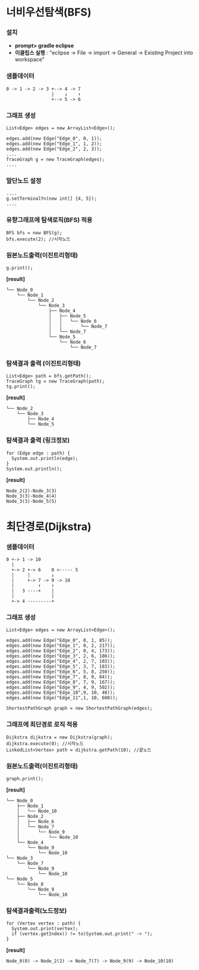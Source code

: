 ﻿# 너비우선탐색(BFS)

### 설치

- **prompt> gradle eclipse**
- **이클립스 실행** : "eclipse -> File -> import -> General -> Existing Project into workspace"

### 샘플데이터

```
0 -> 1 -> 2 -> 3 +--> 4 -> 7
                 |    ↓    ↑
                 +--> 5 -> 6
```

### 그래프 생성
```
List<Edge> edges = new ArrayList<Edge>();

edges.add(new Edge("Edge_0", 0, 1));
edges.add(new Edge("Edge_1", 1, 2));
edges.add(new Edge("Edge_2", 2, 3));
....
TraceGraph g = new TraceGraph(edges);
....
```
### 말단노드 설정
```
....
g.setTerminalYn(new int[] {4, 5});
....
```
### 유향그래프에 탐색로직(BFS) 적용
```
BFS bfs = new BFS(g);
bfs.execute(2); //시작노드
```

### 원본노드출력(이진트리형태)
```
g.print();
```
**[result]**
```
└── Node_0
    └── Node_1
        └── Node_2
            └── Node_3
                ├── Node_4
                │   ├── Node_5
                │   │   └── Node_6
                │   │       └── Node_7
                │   └── Node_7
                └── Node_5
                    └── Node_6
                        └── Node_7
```
### 탐색결과 출력 (이진트리형태)
```
List<Edge> path = bfs.getPath();
TraceGraph tg = new TraceGraph(path);
tg.print();
```
**[result]**
```
└── Node_2
    └── Node_3
        ├── Node_4
        └── Node_5
```
### 탐색결과 출력 (링크정보)
```
for (Edge edge : path) {
  System.out.println(edge);
}
System.out.println();
```
**[result]**
```
Node_2(2)-Node_3(3)
Node_3(3)-Node_4(4)
Node_3(3)-Node_5(5)
```


# 최단경로(Dijkstra)

### 샘플데이터

```
0 +-> 1 -> 10
  |
  +-> 2 +-> 6    8 <----- 5
  |     |        ↓ 
  |     +-> 7 -> 9 -> 10
  |         ↑    ↑
  |   3 ----+    |
  |              |
  +-> 4 ---------+
```
### 그래프 생성

```
List<Edge> edges = new ArrayList<Edge>();

edges.add(new Edge("Edge_0", 0, 1, 85));
edges.add(new Edge("Edge_1", 0, 2, 217));
edges.add(new Edge("Edge_2", 0, 4, 173));
edges.add(new Edge("Edge_3", 2, 6, 186));
edges.add(new Edge("Edge_4", 2, 7, 103));
edges.add(new Edge("Edge_5", 3, 7, 183));
edges.add(new Edge("Edge_6", 5, 8, 250)); 
edges.add(new Edge("Edge_7", 8, 9, 84));
edges.add(new Edge("Edge_8", 7, 9, 167));
edges.add(new Edge("Edge_9", 4, 9, 502));
edges.add(new Edge("Edge_10",9, 10, 40));
edges.add(new Edge("Edge_11",1, 10, 600));

ShortestPathGraph graph = new ShortestPathGraph(edges);
```
### 그래프에 최단경로 로직 적용
```
Dijkstra dijkstra = new Dijkstra(graph);
dijkstra.execute(0); //시작노드
LinkedList<Vertex> path = dijkstra.getPath(10); //끝노드
```
### 원본노드출력(이진트리형태)
```
graph.print();
```
**[result]**
```
└── Node_0
    ├── Node_1
    │   └── Node_10
    ├── Node_2
    │   ├── Node_6
    │   └── Node_7
    │       └── Node_9
    │           └── Node_10
    └── Node_4
        └── Node_9
            └── Node_10
└── Node_3
    └── Node_7
        └── Node_9
            └── Node_10
└── Node_5
    └── Node_8
        └── Node_9
            └── Node_10
```

### 탐색결과출력(노드정보)
```
for (Vertex vertex : path) {
  System.out.print(vertex);
  if (vertex.getIndex() != to)System.out.print(" -> ");
}
```
**[result]**
```
Node_0(0) -> Node_2(2) -> Node_7(7) -> Node_9(9) -> Node_10(10)
```

